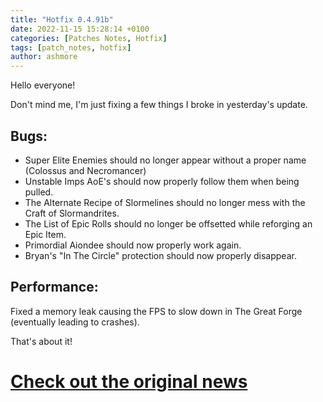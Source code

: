 ```yaml
---
title: "Hotfix 0.4.91b"
date: 2022-11-15 15:28:14 +0100
categories: [Patches Notes, Hotfix]
tags: [patch_notes, hotfix]
author: ashmore
---
```

Hello everyone!  
  
Don't mind me, I'm just fixing a few things I broke in yesterday's update.  
  
Bugs:
-----

  
* Super Elite Enemies should no longer appear without a proper name (Colossus and Necromancer)
* Unstable Imps AoE's should now properly follow them when being pulled.
* The Alternate Recipe of Slormelines should no longer mess with the Craft of Slormandrites.
* The List of Epic Rolls should no longer be offsetted while reforging an Epic Item.
* Primordial Aiondee should now properly work again.
* Bryan's "In The Circle" protection should now properly disappear.

  
Performance:
------------

  
Fixed a memory leak causing the FPS to slow down in The Great Forge (eventually leading to crashes).  
  
That's about it!

# <a href="https://steamstore-a.akamaihd.net/news/externalpost/steam_community_announcements/6368680725439446936" target="_blank">Check out the original news</a>